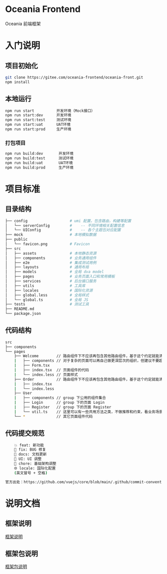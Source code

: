 # Oceania Frontend 

Oceania 前端框架
# 入门说明
## 项目初始化

```bash
git clone https://gitee.com/oceania-frontend/oceania-front.git
npm install
```

## 本地运行
```bash
npm run start          开发环境（Mock接口）
npm run start:dev      开发环境
npm run start:test     测试环境
npm run start:uat      UAT环境
npm run start:prod     生产环境
```
### 打包项目
```bash
npm run build:dev       开发环境
npm run build:test      测试环境
npm run build:uat       UAT环境
npm run build:prod      生产环境
```
# 项目标准
## 目录结构
```bash
├── config                   # umi 配置，包含路由，构建等配置
│   └── serverConfig         #    -- 不同环境相关配置信息
│   └── UIConfig             #    -- 各个主题包对应配置
├── mock                     # 本地模拟数据
├── public
│   └── favicon.png          # Favicon
├── src
│   ├── assets               # 本地静态资源
│   ├── components           # 业务通用组件
│   ├── e2e                  # 集成测试用例
│   ├── layouts              # 通用布局
│   ├── models               # 全局 dva model
│   ├── pages                # 业务页面入口和常用模板
│   ├── services             # 后台接口服务
│   ├── utils                # 工具库
│   ├── locales              # 国际化资源
│   ├── global.less          # 全局样式
│   └── global.ts            # 全局 JS
├── tests                    # 测试工具
├── README.md
└── package.json
```

## 代码结构
```bash
src
├── components
└── pages
    ├── Welcome        // 路由组件下不应该再包含其他路由组件，基于这个约定就能清楚的区分路由组件和非路由组件了
    |   ├── components // 对于复杂的页面可以再自己做更深层次的组织，但建议不要超过三层
    |   ├── Form.tsx
    |   ├── index.tsx  // 页面组件的代码
    |   └── index.less // 页面样式
    ├── Order          // 路由组件下不应该再包含其他路由组件，基于这个约定就能清楚的区分路由组件和非路由组件了
    |   ├── index.tsx
    |   └── index.less
    ├── User
    |   ├── components // group 下公用的组件集合
    |   ├── Login      // group 下的页面 Login
    |   ├── Register   // group 下的页面 Register
    |   └── util.ts    // 这里可以有一些共用方法之类，不做推荐和约束，看业务场景自行做组织
    └── *              // 其它页面组件代码
```
## 代码提交规范
```bash
    💥 feat: 新功能
    🐛 fix: BUG 修复
    📝 docs: 文档更新
    🌷 UI: UI 调整
    🏰 chore: 基础架构调整
    🌐 locale: 国际化配置
    (英文冒号 + 空格)

官方出处：https://github.com/vuejs/core/blob/main/.github/commit-convention.md
```
# 说明文档
## 框架说明
[框架说明](https://alidocs.dingtalk.com/i/nodes/Qnp9zOoBVBgQ4z5QfpZvw36vJ1DK0g6l?utm_scene=team_space "框架说明")
## 框架包说明
[框架包说明](https://alidocs.dingtalk.com/i/nodes/AR4GpnMqJzjlrLdlIvZenDBoJKe0xjE3?utm_scene=team_space "Node包说明")
